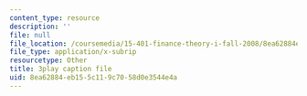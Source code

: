 ```yaml
---
content_type: resource
description: ''
file: null
file_location: /coursemedia/15-401-finance-theory-i-fall-2008/8ea62884eb155c119c7058d0e3544e4a_HdHlfiOAJyE.vtt
file_type: application/x-subrip
resourcetype: Other
title: 3play caption file
uid: 8ea62884-eb15-5c11-9c70-58d0e3544e4a
---
```


